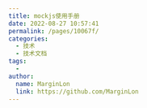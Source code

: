 ```yaml
---
title: mockjs使用手册
date: 2022-08-27 10:57:41
permalink: /pages/10067f/
categories:
  - 技术
  - 技术文档
tags:
  - 
author: 
  name: MarginLon
  link: https://github.com/MarginLon
---
```

